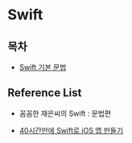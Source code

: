# Swift

## 목차

- [Swift 기본 문법](https://github.com/co3oing/Swift/blob/master/Swift01.md)

## Reference List

- 꼼꼼한 재은씨의 Swift : 문법편

* [40시간만에 Swift로 iOS 앱 만들기](https://devxoul.gitbooks.io/ios-with-swift-in-40-hours/content/)

